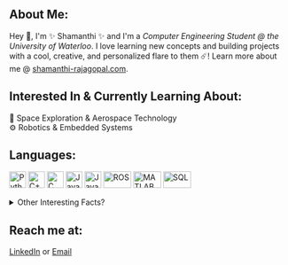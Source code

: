 ## About Me:
Hey 👋, I'm ✨ Shamanthi ✨ and I'm a _Computer Engineering Student @ the University of Waterloo_. I love learning new concepts and building projects with a cool, creative, and personalized flare to them ☄️! Learn more about me @ [shamanthi-rajagopal.com](https://shamanthi-rajagopal.com/).

## Interested In & Currently Learning About:
🚀 Space Exploration & Aerospace Technology<br>
⚙️ Robotics & Embedded Systems<br>

## Languages:
<p>
<img src="https://upload.wikimedia.org/wikipedia/commons/c/c3/Python-logo-notext.svg" alt="Python" width="30" height="30">
<img src="https://upload.wikimedia.org/wikipedia/commons/1/18/ISO_C%2B%2B_Logo.svg" alt="C++" width="30" height="30">
<img src="https://upload.wikimedia.org/wikipedia/commons/1/19/C_Logo.png" alt="C" width="30" height="30">
<img src="https://upload.wikimedia.org/wikipedia/en/3/30/Java_programming_language_logo.svg" alt="Java" width="30" height="30">
<img src="https://upload.wikimedia.org/wikipedia/commons/6/6a/JavaScript-logo.png" alt="JavaScript" width="30" height="30">
<img src="https://upload.wikimedia.org/wikipedia/commons/b/bb/Ros_logo.svg" alt="ROS" width="50" height="30">
<img src="https://upload.wikimedia.org/wikipedia/commons/2/21/Matlab_Logo.png" alt="MATLAB" width="50" height="30">
<img src="https://upload.wikimedia.org/wikipedia/commons/8/87/Sql_data_base_with_logo.png" alt="SQL" width="50" height="30">
  
<details>
  <summary>Other Interesting Facts?</summary>
  🪐 Space Enthusiast<br>
  🏀 Basketball Coach & Referee<br>
  🎨 Art Admirer & Music Lover 🎧

</details>

## Reach me at:
[LinkedIn](https://www.linkedin.com/in/shamanthi-rajagopal) or [Email](mailto:s2rajago@uwaterloo.ca)





